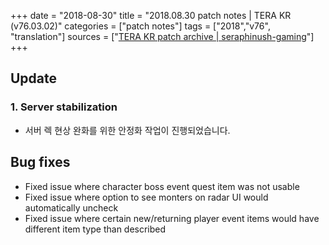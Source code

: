 +++
date = "2018-08-30"
title = "2018.08.30 patch notes | TERA KR (v76.03.02)"
categories = ["patch notes"]
tags = ["2018","v76", "translation"]
sources = ["[TERA KR patch archive | seraphinush-gaming](/ko/patch/2018/v76-03-02)"]
+++

## Update

### **1.** Server stabilization
- 서버 렉 현상 완화를 위한 안정화 작업이 진행되었습니다.

## Bug fixes

- Fixed issue where character boss event quest item was not usable
- Fixed issue where option to see monters on radar UI would automatically uncheck
- Fixed issue where certain new/returning player event items would have different item type than described
